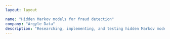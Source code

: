 ```yaml
---
layout: layout

name: "Hidden Markov models for fraud detection"
company: "Argyle Data"
description: "Researching, implementing, and testing hidden Markov models for fraud detection in a telecommunications network. After data exploration, we trained a model for sequential data to make a one-class classifier for anomaly detection and identified previously unknown irregularities in customer behavior to the client. "
---
```



